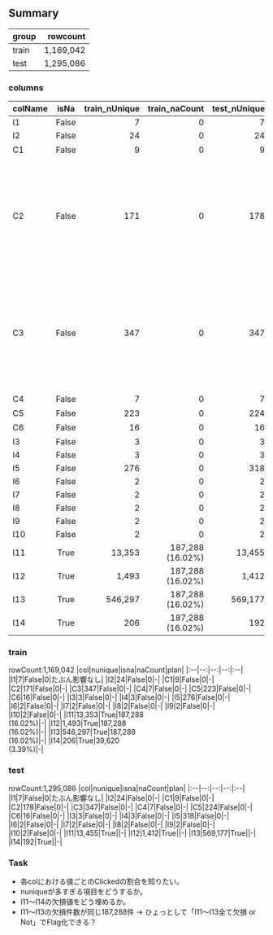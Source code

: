 ## Summary

|group|rowcount|
|:--|--:|
|train|1,169,042|
|test|1,295,086|

### columns
|colName|isNa|train_nUnique|train_naCount|test_nUnique|test_naCount|value|
|:--|:--:|--:|--:|--:|--:|:--|
|I1|False|7|0|7|0|0~6|
|I2|False|24|0|24|0|0~23|
|C1|False|9|0|9|0|9種類のString|
|C2|False|171|0|178|0|167種類は共通<br>上位5件(3874378935, 1862037199, 2589684548, 1088910726, 1537671376。trainとtestの両方で5%以上)のみ考慮する。|
|C3|False|347|0|347|0|331種類は共通<br>上位5件(2448089184 , 1892769125 , 98956388 , 3260269773 , 1998340283。trainとtestの両方で5%以上)のみ考慮する。|
|C4|False|7|0|7|0|7種類のString|
|C5|False|223|0|224|0|
|C6|False|16|0|16|0|16種類のString|
|I3|False|3|0|3|0|0~2|
|I4|False|3|0|3|0|0~3|
|I5|False|276|0|318|0|
|I6|False|2|0|2|0|0~1|
|I7|False|2|0|2|0|0~1|
|I8|False|2|0|2|0|0~1|
|I9|False|2|0|2|0|0~1|
|I10|False|2|0|2|0|0~1|
|I11|True|13,353|187,288<br>(16.02%)|13,455|
|I12|True|1,493|187,288<br>(16.02%)|1,412
|I13|True|546,297|187,288<br>(16.02%)|569,177
|I14|True|206|187,288<br>(16.02%)|192
### train
rowCount:1,169,042
|col|nunique|isna|naCount|plan|
|:--|--:|--:|--:|:--|
|I1|7|False|0|たぶん影響なし|
|I2|24|False|0|-|
|C1|9|False|0|-|
|C2|171|False|0|-|
|C3|347|False|0|-|
|C4|7|False|0|-|
|C5|223|False|0|-|
|C6|16|False|0|-|
|I3|3|False|0|-|
|I4|3|False|0|-|
|I5|276|False|0|-|
|I6|2|False|0|-|
|I7|2|False|0|-|
|I8|2|False|0|-|
|I9|2|False|0|-|
|I10|2|False|0|-|
|I11|13,353|True|187,288<br>(16.02%)|-|
|I12|1,493|True|187,288<br>(16.02%)|-|
|I13|546,297|True|187,288<br>(16.02%)|-|
|I14|206|True|39,620<br>(3.39%)|-|

### test
rowCount:1,295,086
|col|nunique|isna|naCount|plan|
|:--|--:|--:|--:|:--|
|I1|7|False|0|たぶん影響なし|
|I2|24|False|0|-|
|C1|9|False|0|-|
|C2|178|False|0|-|
|C3|347|False|0|-|
|C4|7|False|0|-|
|C5|224|False|0|-|
|C6|16|False|0|-|
|I3|3|False|0|-|
|I4|3|False|0|-|
|I5|318|False|0|-|
|I6|2|False|0|-|
|I7|2|False|0|-|
|I8|2|False|0|-|
|I9|2|False|0|-|
|I10|2|False|0|-|
|I11|13,455|True||-|
|I12|1,412|True||-|
|I13|569,177|True||-|
|I14|192|True||-|


### Task
- 各colにおける値ごとのClickedの割合を知りたい。
- nuniqueが多すぎる項目をどうするか。
- I11～I14の欠損値をどう埋めるか。
- I11～I13の欠損件数が同じ187,288件
    → ひょっとして「I11～I13全て欠損 or Not」でFlag化できる？